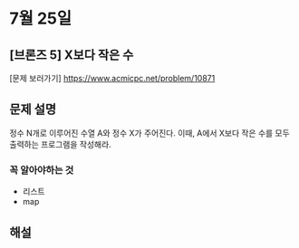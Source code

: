 # 7월 25일

## [브론즈 5] X보다 작은 수

[문제 보러가기] https://www.acmicpc.net/problem/10871

## 문제 설명

정수 N개로 이루어진 수열 A와 정수 X가 주어진다. 이때, A에서 X보다 작은 수를 모두 출력하는 프로그램을 작성해라.

### 꼭 알아야하는 것

-   리스트
-   map

## 해설
